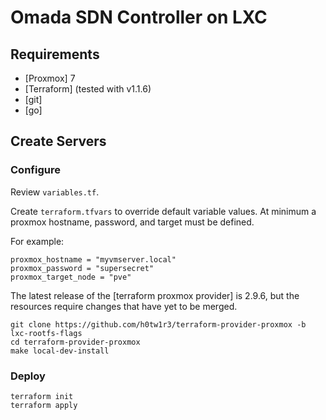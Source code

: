 # Omada SDN Controller on LXC

## Requirements

* [Proxmox] 7
* [Terraform] (tested with v1.1.6)
* [git]
* [go]

## Create Servers

### Configure

Review `variables.tf`.

Create `terraform.tfvars` to override default variable values.
At minimum a proxmox hostname, password, and target must be defined.

For example:

    proxmox_hostname = "myvmserver.local"
    proxmox_password = "supersecret"
    proxmox_target_node = "pve"

The latest release of the [terraform proxmox provider] is 2.9.6, but the
resources require changes that have yet to be merged.

    git clone https://github.com/h0tw1r3/terraform-provider-proxmox -b lxc-rootfs-flags
    cd terraform-provider-proxmox
    make local-dev-install

### Deploy

    terraform init
    terraform apply
